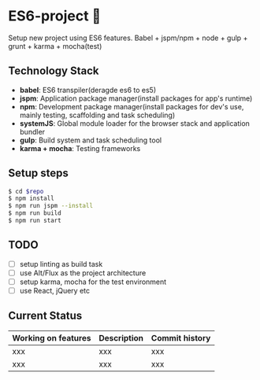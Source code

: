 # ES6-project :bowling:
Setup new project using ES6 features. Babel + jspm/npm + node + gulp + grunt + karma + mocha(test)

## Technology Stack
- **babel**: ES6 transpiler(deragde es6 to es5)
- **jspm**: Application package manager(install packages for app's runtime)
- **npm**: Development package manager(install packages for dev's use, mainly testing, scaffolding and task scheduling) 
- **systemJS**: Global module loader for the browser stack and application bundler
- **gulp**: Build system and task scheduling tool
- **karma + mocha**: Testing frameworks

## Setup steps 
```bash
$ cd $repo
$ npm install
$ npm run jspm --install
$ npm run build
$ npm run start
```

## TODO
- [ ] setup linting as build task
- [ ] use Alt/Flux as the project architecture
- [ ] setup karma, mocha for the test environment
- [ ] use React, jQuery etc

## Current Status
| Working on features | Description | Commit history |
| --- | --- | --- |
| xxx | xxx | xxx |
| xxx | xxx | xxx |
